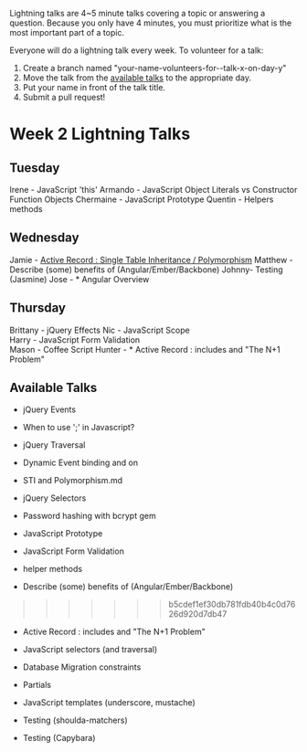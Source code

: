 Lightning talks are 4~5 minute talks covering a topic or answering a question.
Because you only have 4 minutes, you must prioritize what is the most important
part of a topic.

Everyone will do a lightning talk every week. To volunteer for a talk:

1. Create a branch named "your-name-volunteers-for--talk-x-on-day-y"
2. Move the talk from the [available talks](#availabl-talks) to the appropriate
   day.
3. Put your name in front of the talk title.
4. Submit a pull request!


# Week 2 Lightning Talks

## Tuesday
Irene - JavaScript 'this'
Armando - JavaScript Object Literals vs Constructor Function Objects
Chermaine -  JavaScript Prototype
Quentin - Helpers methods


## Wednesday
Jamie - [Active Record : Single Table Inheritance / Polymorphism](STI_and_Polymorphism.md)
Matthew - Describe (some) benefits of (Angular/Ember/Backbone)
Johnny- Testing (Jasmine)
Jose - * Angular Overview



## Thursday
Brittany - jQuery Effects
Nic - JavaScript Scope  
Harry - JavaScript Form Validation  
Mason - Coffee Script
Hunter - * Active Record : includes and "The N+1 Problem"

## Available Talks

* jQuery Events

* When to use ';' in Javascript?
* jQuery Traversal
* Dynamic Event binding and on
* STI and Polymorphism.md
* jQuery Selectors
* Password hashing with bcrypt gem
* JavaScript Prototype
* JavaScript Form Validation
* helper methods
* Describe (some) benefits of (Angular/Ember/Backbone)
>>>>>>> b5cdef1ef30db781fdb40b4c0d7626d920d7db47
* Active Record : includes and "The N+1 Problem"

* JavaScript selectors (and traversal)
* Database Migration constraints
* Partials
* JavaScript templates (underscore, mustache)
* Testing (shoulda-matchers)
* Testing (Capybara)



